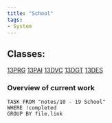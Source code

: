 ```yaml
---
title: "School"
tags:
- System
---
```

## Classes:
[13PRG](13PRG.md)
[13PAI](13PAI.md)
[13DVC](13DVC.md)
[13DGT](13DGT.md)
[13DES](13DES.md)

### Overview of current work
```dataview
TASK FROM "notes/10 - 19 School"
WHERE !completed
GROUP BY file.link
```
